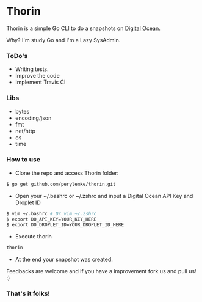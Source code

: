 **Thorin**
===================
Thorin is a simple Go CLI to do a snapshots on [Digital Ocean](https://www.digitalocean.com).

Why? I'm study Go and I'm a Lazy SysAdmin.

### ToDo's

* Writing tests.
* Improve the code
* Implement Travis CI

### Libs

* bytes
* encoding/json
* fmt
* net/http
* os
* time

### How to use

* Clone the repo and access Thorin folder:
```bash
$ go get github.com/perylemke/thorin.git
```

* Open your ~/.bashrc or ~/.zshrc and input a Digital Ocean API Key and Droplet ID
```bash
$ vim ~/.bashrc # Or vim ~/.zshrc
$ export DO_API_KEY=YOUR_KEY_HERE
$ export DO_DROPLET_ID=YOUR_DROPLET_ID_HERE
```

* Execute thorin
```bash
thorin
```
* At the end your snapshot was created.

Feedbacks are welcome and if you have a improvement fork us and pull us! :)

### That's it folks!